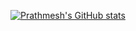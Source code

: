 








[![Prathmesh's GitHub stats](https://github-readme-stats.vercel.app/api?username=pra15mesh&show_icons=true&theme=radical)](https://github.com/pra15mesh)
